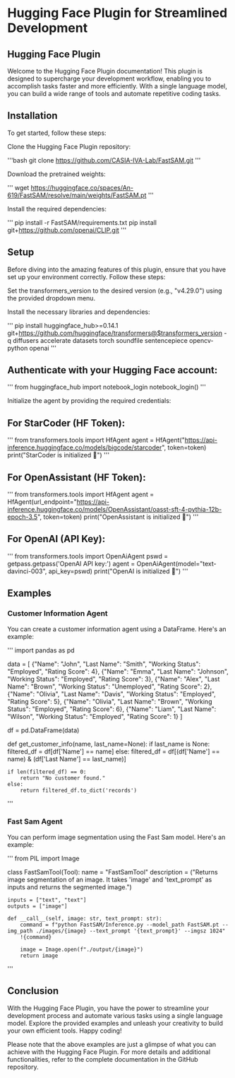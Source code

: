 # Hugging Face Plugin for Streamlined Development
## Hugging Face Plugin

Welcome to the Hugging Face Plugin documentation! This plugin is designed to supercharge your development workflow, enabling you to accomplish tasks faster and more efficiently. With a single language model, you can build a wide range of tools and automate repetitive coding tasks.

## Installation

To get started, follow these steps:

Clone the Hugging Face Plugin repository:

'''bash
git clone https://github.com/CASIA-IVA-Lab/FastSAM.git
'''

Download the pretrained weights:

'''
wget https://huggingface.co/spaces/An-619/FastSAM/resolve/main/weights/FastSAM.pt
'''

Install the required dependencies:

'''
pip install -r FastSAM/requirements.txt
pip install git+https://github.com/openai/CLIP.git
'''

## Setup

Before diving into the amazing features of this plugin, ensure that you have set up your environment correctly. Follow these steps:

Set the transformers_version to the desired version (e.g., "v4.29.0") using the provided dropdown menu.

Install the necessary libraries and dependencies:

'''
pip install huggingface_hub>=0.14.1 git+https://github.com/huggingface/transformers@$transformers_version -q diffusers accelerate datasets torch soundfile sentencepiece opencv-python openai
'''

## Authenticate with your Hugging Face account:

'''
from huggingface_hub import notebook_login
notebook_login()
'''

Initialize the agent by providing the required credentials:

## For StarCoder (HF Token):

'''
from transformers.tools import HfAgent
agent = HfAgent("https://api-inference.huggingface.co/models/bigcode/starcoder", token=token)
print("StarCoder is initialized 💪")
'''

## For OpenAssistant (HF Token):

'''
from transformers.tools import HfAgent
agent = HfAgent(url_endpoint="https://api-inference.huggingface.co/models/OpenAssistant/oasst-sft-4-pythia-12b-epoch-3.5", token=token)
print("OpenAssistant is initialized 💪")
'''

## For OpenAI (API Key):

'''
from transformers.tools import OpenAiAgent
pswd = getpass.getpass('OpenAI API key:')
agent = OpenAiAgent(model="text-davinci-003", api_key=pswd)
print("OpenAI is initialized 💪")
'''

## Examples
### Customer Information Agent
You can create a customer information agent using a DataFrame. Here's an example:

'''
import pandas as pd

data = [
    {"Name": "John", "Last Name": "Smith", "Working Status": "Employed", "Rating Score": 4},
    {"Name": "Emma", "Last Name": "Johnson", "Working Status": "Employed", "Rating Score": 3},
    {"Name": "Alex", "Last Name": "Brown", "Working Status": "Unemployed", "Rating Score": 2},
    {"Name": "Olivia", "Last Name": "Davis", "Working Status": "Employed", "Rating Score": 5},
    {"Name": "Olivia", "Last Name": "Brown", "Working Status": "Employed", "Rating Score": 6},
    {"Name": "Liam", "Last Name": "Wilson", "Working Status": "Employed", "Rating Score": 1}
]

df = pd.DataFrame(data)

def get_customer_info(name, last_name=None):
    if last_name is None:
        filtered_df = df[df['Name'] == name]
    else:
        filtered_df = df[(df['Name'] == name) & (df['Last Name'] == last_name)]

    if len(filtered_df) == 0:
        return "No customer found."
    else:
        return filtered_df.to_dict('records')
'''

### Fast Sam Agent
You can perform image segmentation using the Fast Sam model. Here's an example:

'''
from PIL import Image

class FastSamTool(Tool):
    name = "FastSamTool"
    description = ("Returns image segmentation of an image. It takes 'image' and 'text_prompt' as inputs and returns the segmented image.")

    inputs = ["text", "text"]
    outputs = ["image"]

    def __call__(self, image: str, text_prompt: str):
        command = f"python FastSAM/Inference.py --model_path FastSAM.pt --img_path ./images/{image} --text_prompt '{text_prompt}' --imgsz 1024"
        !{command}

        image = Image.open(f"./output/{image}")
        return image
'''

## Conclusion
With the Hugging Face Plugin, you have the power to streamline your development process and automate various tasks using a single language model. Explore the provided examples and unleash your creativity to build your own efficient tools. Happy coding!

Please note that the above examples are just a glimpse of what you can achieve with the Hugging Face Plugin. For more details and additional functionalities, refer to the complete documentation in the GitHub repository.
